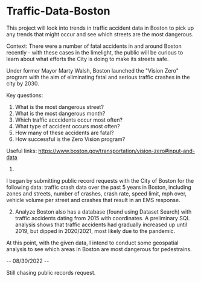 # Traffic-Data-Boston
This project will look into trends in traffic accident data in Boston to pick up any trends that might occur and see which streets are the most dangerous.

Context:
There were a number of fatal accidents in and around Boston recently - with these cases in the limelight, the public will be curious to learn about what 
efforts the City is doing to make its streets safe. 

Under former Mayor Marty Walsh, Boston launched the "Vision Zero" program with the aim of eliminating fatal and serious traffic crashes in the city by 2030.

Key questions:
1) What is the most dangerous street?
2) What is the most dangerous month?
3) Which traffic acccidents occur most often?
4) What type of accident occurs most often?
5) How many of these accidents are fatal? 
6) How successful is the Zero Vision program? 

Useful links:  https://www.boston.gov/transportation/vision-zero#input-and-data

1)
I began by submitting public record requests with the City of Boston for the following data: traffic crash  data over the past 5 years in Boston, 
including zones and streets, number of crashes, crash rate, speed limit, mph over, vehicle volume per street and crashes that result in an EMS response.

2) Analyze Boston also has a database (found using Dataset Search) with traffic accidents dating from 2015 with coordinates. A preliminary SQL analysis 
shows that traffic accidents had gradually increased up until 2019, but dipped in 2020/2021, most likely due to the pandemic. 

At this point, with the given data, I intend to conduct some geospatial analysis to see which areas in Boston are most dangerous for pedestrains. 

-- 08/30/2022 -- 


Still chasing public records request. 
